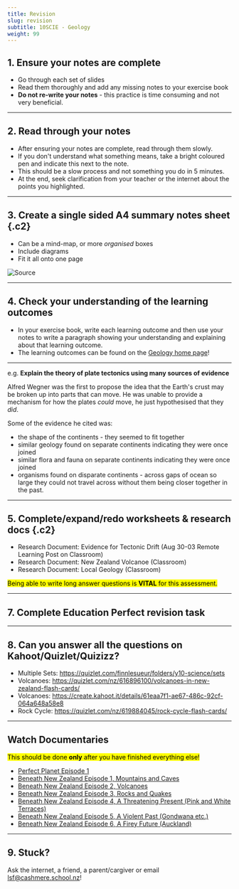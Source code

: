 ```yaml
---
title: Revision
slug: revision
subtitle: 10SCIE - Geology
weight: 99
---
```


## 1. Ensure your notes are complete

- Go through each set of slides
- Read them thoroughly and add any missing notes to your exercise book
- __Do not re-write your notes__ - this practice is time consuming and not very beneficial.

---

## 2. Read through your notes

- After ensuring your notes are complete, read through them slowly.
- If you don't understand what something means, take a bright coloured pen and indicate this next to the note.
- This should be a slow process and not something you do in 5 minutes.
- At the end, seek clarification from your teacher or the internet about the points you highlighted.

---

## 3. Create a single sided A4 summary notes sheet {.c2}

- Can be a mind-map, or more _organised_ boxes
- Include diagrams
- Fit it all onto one page

![[Source](https://www.deviantart.com/jocarra/art/BIOL-200-Cheat-Sheet-1-13041387)](https://images-wixmp-ed30a86b8c4ca887773594c2.wixmp.com/f/28e91a28-4b16-4080-8220-378c64726ec1/d7risr-d482027f-b39e-400c-9484-16e869c92e82.jpg?token=eyJ0eXAiOiJKV1QiLCJhbGciOiJIUzI1NiJ9.eyJzdWIiOiJ1cm46YXBwOiIsImlzcyI6InVybjphcHA6Iiwib2JqIjpbW3sicGF0aCI6IlwvZlwvMjhlOTFhMjgtNGIxNi00MDgwLTgyMjAtMzc4YzY0NzI2ZWMxXC9kN3Jpc3ItZDQ4MjAyN2YtYjM5ZS00MDBjLTk0ODQtMTZlODY5YzkyZTgyLmpwZyJ9XV0sImF1ZCI6WyJ1cm46c2VydmljZTpmaWxlLmRvd25sb2FkIl19.7_qYzMCkhLndN67Z4NkGw8HNwgLlfPywxYczmINilNA)

---

## 4. Check your understanding of the learning outcomes

- In your exercise book, write each learning outcome and then use your notes to write a paragraph showing your understanding and explaining about that learning outcome.
- The learning outcomes can be found on the [Geology home page](/10scie/geology/)!

---

e.g. __Explain the theory of plate tectonics using many sources of evidence__

Alfred Wegner was the first to propose the idea that the Earth's crust may be broken up into parts that can move. He was unable to provide a mechanism for how the plates _could_ move, he just hypothesised that they _did_.

Some of the evidence he cited was:

- the shape of the continents - they seemed to fit together
- similar geology found on separate continents indicating they were once joined
- similar flora and fauna on separate continents indicating they were once joined
- organisms found on disparate continents - across gaps of ocean so large they could not travel across without them being closer together in the past.

---

## 5. Complete/expand/redo worksheets & research docs {.c2}

- Research Document: Evidence for Tectonic Drift (Aug 30-03 Remote Learning Post on Classroom)
- Research Document: New Zealand Volcanoe (Classroom)
- Research Document: Local Geology (Classroom)

<mark>Being able to write long answer questions is __VITAL__ for this assessment.</mark>

---

## 7. Complete Education Perfect revision task

---

## 8. Can you answer all the questions on Kahoot/Quizlet/Quizizz?

- Multiple Sets: https://quizlet.com/finnlesueur/folders/y10-science/sets
- Volcanoes: https://quizlet.com/nz/616896100/volcanoes-in-new-zealand-flash-cards/
- Volcanoes: https://create.kahoot.it/details/61eaa7f1-ae67-486c-92cf-064a648a58e8
- Rock Cycle: https://quizlet.com/nz/619884045/rock-cycle-flash-cards/

---

## Watch Documentaries

<mark>This should be done __only__ after you have finished everything else!</mark>

- [Perfect Planet Episode 1](https://drive.google.com/file/d/1B4Wlg-qKjyMjSh0x0dNi8Hl2QZ27oXBh/)
- [Beneath New Zealand Episode 1, Mountains and Caves](https://cdn.etv.org.nz/etv/beneath_new_zealand_prime_nz_20160307_2030_640x360_1500k.mp4)
- [Beneath New Zealand Episode 2, Volcanoes](https://cdn.etv.org.nz/etv/beneath_new_zealand_prime_nz_20160314_2030_640x360_1500k.mp4)
- [Beneath New Zealand Episode 3, Rocks and Quakes](https://cdn.etv.org.nz/etv/beneath_new_zealand_prime_nz_20160321_2030_640x360_1500k.mp4)
- [Beneath New Zealand Episode 4, A Threatening Present (Pink and White Terraces)](https://cdn.etv.org.nz/etv/beneath_new_zealand_prime_nz_20190609_2030_640x360_1500k.mp4)
- [Beneath New Zealand Episode 5, A Violent Past (Gondwana etc.)](https://cdn.etv.org.nz/etv/beneath_new_zealand_prime_nz_20190616_2030_640x360_1500k.mp4)
- [Beneath New Zealand Episode 6, A Firey Future (Auckland)](https://cdn.etv.org.nz/etv/beneath_new_zealand_prime_nz_20190623_2030_640x360_1500k.mp4)

---

## 9. Stuck?

Ask the internet, a friend, a parent/cargiver or email lsf@cashmere.school.nz!

